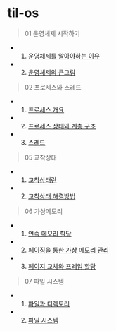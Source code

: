 # til-os

> 01 운영체제 시작하기
- 1. [운영체제를 알아야하는 이유](https://github.com/QuaRang1225/til-os/wiki/01-%EC%9A%B4%EC%98%81%EC%B2%B4%EC%A0%9C-%EC%8B%9C%EC%9E%91%ED%95%98%EA%B8%B0#chapter01-%EC%9A%B4%EC%98%81%EC%B2%B4%EC%A0%9C%EB%A5%BC-%EC%95%8C%EC%95%84%EC%95%BC-%ED%95%98%EB%8A%94-%EC%9D%B4%EC%9C%A0)
- 2. [운영체제의 큰그림](https://github.com/QuaRang1225/til-os/wiki/01-%EC%9A%B4%EC%98%81%EC%B2%B4%EC%A0%9C-%EC%8B%9C%EC%9E%91%ED%95%98%EA%B8%B0#chapter02-%EC%9A%B4%EC%98%81%EC%B2%B4%EC%A0%9C%EC%9D%98-%ED%81%B0%EA%B7%B8%EB%A6%BC)
> 02 프로세스와 스레드
- 1. [프로세스 개요](https://github.com/QuaRang1225/til-os/wiki/02-%ED%94%84%EB%A1%9C%EC%84%B8%EC%8A%A4%EC%99%80-%EC%8A%A4%EB%A0%88%EB%93%9C#chapter01-%ED%94%84%EB%A1%9C%EC%84%B8%EC%8A%A4-%EA%B0%9C%EC%9A%94)
- 2. [프로세스 상태와 계층 구조](https://github.com/QuaRang1225/til-os/wiki/02-%ED%94%84%EB%A1%9C%EC%84%B8%EC%8A%A4%EC%99%80-%EC%8A%A4%EB%A0%88%EB%93%9C#chapter02-%ED%94%84%EB%A1%9C%EC%84%B8%EC%8A%A4-%EC%83%81%ED%83%9C%EC%99%80-%EA%B3%84%EC%B8%B5-%EA%B5%AC%EC%A1%B0)
- 3. [스레드](https://github.com/QuaRang1225/til-os/wiki/02-%ED%94%84%EB%A1%9C%EC%84%B8%EC%8A%A4%EC%99%80-%EC%8A%A4%EB%A0%88%EB%93%9C#chapter03-%EC%8A%A4%EB%A0%88%EB%93%9C)
> 05 교착상태
- 1. [교착상태란](https://github.com/QuaRang1225/til-os/wiki/05-%EA%B5%90%EC%B0%A9-%EC%83%81%ED%83%9C#chapter01-%EA%B5%90%EC%B0%A9-%EC%83%81%ED%83%9C%EB%9E%80)
- 2. [교착상태 해결방법](https://github.com/QuaRang1225/til-os/wiki/05-%EA%B5%90%EC%B0%A9-%EC%83%81%ED%83%9C#chapter02-%EA%B5%90%EC%B0%A9-%EC%83%81%ED%83%9C-%ED%95%B4%EA%B2%B0%EB%B0%A9%EB%B2%95)
> 06 가상메모리
- 1. [연속 메모리 할당](https://github.com/QuaRang1225/til-os/wiki/06-%EA%B0%80%EC%83%81%EB%A9%94%EB%AA%A8%EB%A6%AC#chapter01-%EC%97%B0%EC%86%8D-%EB%A9%94%EB%AA%A8%EB%A6%AC-%ED%95%A0%EB%8B%B9)
- 2. [페이징을 통한 가상 메모리 관리](https://github.com/QuaRang1225/til-os/wiki/06-%EA%B0%80%EC%83%81%EB%A9%94%EB%AA%A8%EB%A6%AC#chapter02-%ED%8E%98%EC%9D%B4%EC%A7%95%EC%9D%84-%ED%86%B5%ED%95%9C-%EA%B0%80%EC%83%81-%EB%A9%94%EB%AA%A8%EB%A6%AC-%EA%B4%80%EB%A6%AC)
- 3. [페이지 교체와 프레임 할당](https://github.com/QuaRang1225/til-os/wiki/06-%EA%B0%80%EC%83%81%EB%A9%94%EB%AA%A8%EB%A6%AC#chapter03-%ED%8E%98%EC%9D%B4%EC%A7%80-%EA%B5%90%EC%B2%B4%EC%99%80-%ED%94%84%EB%A0%88%EC%9E%84-%ED%95%A0%EB%8B%B9)
 
> 07 파일 시스템
- 1. [파일과 디렉토리](https://github.com/QuaRang1225/til-os/wiki/07-%ED%8C%8C%EC%9D%BC-%EC%8B%9C%EC%8A%A4%ED%85%9C#chapter01-%ED%8C%8C%EC%9D%BC%EA%B3%BC-%EB%94%94%EB%A0%89%ED%84%B0%EB%A6%AC)
- 2. [파일 시스템](https://github.com/QuaRang1225/til-os/wiki/07-%ED%8C%8C%EC%9D%BC-%EC%8B%9C%EC%8A%A4%ED%85%9C#chapter02-%ED%8C%8C%EC%9D%BC-%EC%8B%9C%EC%8A%A4%ED%85%9C)
